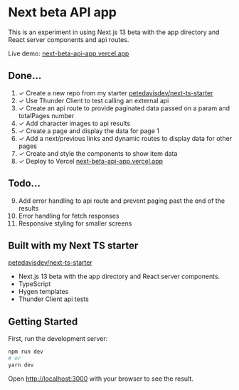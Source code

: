 # Next beta API app

This is an experiment in using Next.js 13 beta with the app directory and React server components and api routes.

Live demo: [next-beta-api-app.vercel.app](https://next-beta-api-app.vercel.app/)

## Done...

1. ✓ Create a new repo from my starter [petedavisdev/next-ts-starter](https://github.com/petedavisdev/next-ts-starter)
2. ✓ Use Thunder Client to test calling an external api
3. ✓ Create an api route to provide paginated data passed on a param and totalPages number
4. ✓ Add character images to api results
5. ✓ Create a page and display the data for page 1
6. ✓ Add a next/previous links and dynamic routes to display data for other pages
7. ✓ Create and style the components to show item data
8. ✓ Deploy to Vercel [next-beta-api-app.vercel.app](https://next-beta-api-app.vercel.app/)

## Todo...

9. Add error handling to api route and prevent paging past the end of the results
10. Error handling for fetch responses
11. Responsive styling for smaller screens

## Built with my Next TS starter

[petedavisdev/next-ts-starter](https://github.com/petedavisdev/next-ts-starter)

- Next.js 13 beta with the app directory and React server components.
- TypeScript
- Hygen templates
- Thunder Client api tests

## Getting Started

First, run the development server:

```bash
npm run dev
# or
yarn dev
```

Open [http://localhost:3000](http://localhost:3000) with your browser to see the result.

